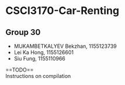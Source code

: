 # CSCI3170-Car-Renting

## Group 30  
- MUKAMBETKALYEV Bekzhan, 1155123739  
- Lei Ka Hong, 1155126601  
- Siu Fung, 1155110966  

==TODO==  
Instructions on compilation
